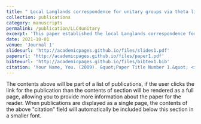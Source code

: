 ```yaml
---
title: " Local Langlands correspondence for unitary groups via theta lifts"
collection: publications
category: manuscripts
permalink: /publication/LLC4unitary
excerpt: 'This paper established the local Langlands correspondence for non-quasi-split unitary groups by using the theta lifting. The result of this paper serves as a local input of the paper [Arthur's multiplicity formula for even orthogonal and unitary groups](...).'
date: 2021-10-01
venue: 'Journal 1'
slidesurl: 'http://academicpages.github.io/files/slides1.pdf'
paperurl: 'http://academicpages.github.io/files/paper1.pdf'
bibtexurl: 'http://academicpages.github.io/files/bibtex1.bib'
citation: 'Your Name, You. (2009). &quot;Paper Title Number 1.&quot; <i>Journal 1</i>. 1(1).'
---
```

The contents above will be part of a list of publications, if the user clicks the link for the publication than the contents of section will be rendered as a full page, allowing you to provide more information about the paper for the reader. When publications are displayed as a single page, the contents of the above "citation" field will automatically be included below this section in a smaller font.
